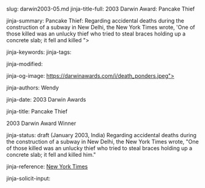 slug: darwin2003-05.md
jinja-title-full: 2003 Darwin Award: Pancake Thief

jinja-summary: Pancake Thief: Regarding accidental deaths during the construction of a subway in New Delhi, the New York Times wrote, 'One of those killed was an unlucky thief who tried to steal braces holding up a concrete slab; it fell and killed ">

jinja-keywords:
jinja-tags:

jinja-modified:

jinja-og-image: https://darwinawards.com/i/death_ponders.jpeg">

jinja-authors: Wendy

jinja-date: 2003 Darwin Awards


jinja-title: Pancake Thief

2003 Darwin Award Winner

jinja-status: draft
(January 2003, India) Regarding accidental deaths during the construction
of a subway in New Delhi, the New York Times wrote, "One of those killed
was an unlucky thief who tried to steal braces holding up a concrete slab;
it fell and killed him."
<P align=center>
<!--#include virtual="/inc/votebar_viewvoteonly" -->

jinja-reference: <A href="http://www.nytimes.com/2003/01/29/international/asia/29DELH.html">New York Times</A>

jinja-solicit-input:



<!--#include file=nav_2003.html -->


